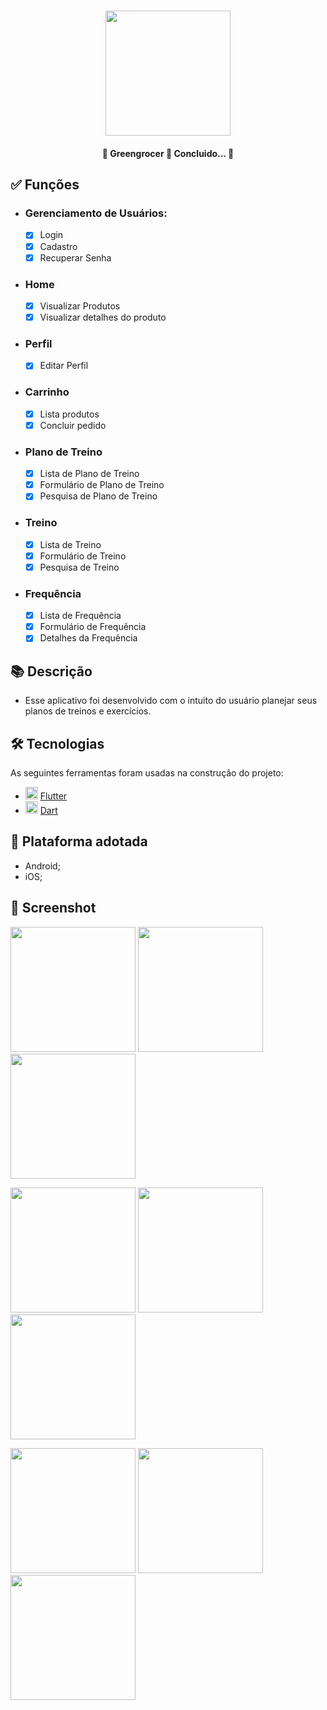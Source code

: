 <h1 align="center">
   <img src="prints/splashscreen.PNG" width="200">
</h1>

<h4 align="center"> 
	🚧 Greengrocer 🚀 Concluido...  🚧
</h4>

## ✅ Funções

- <h3>Gerenciamento de Usuários:</h3>

  - [x] Login
  - [x] Cadastro
  - [x] Recuperar Senha

- <h3>Home</h3>

  - [x] Visualizar Produtos
  - [x] Visualizar detalhes do produto

- <h3>Perfil</h3>

  - [x] Editar Perfil

- <h3>Carrinho</h3>

  - [x] Lista produtos
  - [x] Concluir pedido

- <h3>Plano de Treino</h3>

  - [x] Lista de Plano de Treino
  - [x] Formulário de Plano de Treino
  - [x] Pesquisa de Plano de Treino

- <h3>Treino</h3>

  - [x] Lista de Treino
  - [x] Formulário de Treino
  - [x] Pesquisa de Treino

- <h3>Frequência</h3>

  - [x] Lista de Frequência
  - [x] Formulário de Frequência
  - [x] Detalhes da Frequência

## 📚 Descrição

- Esse aplicativo foi desenvolvido com o intuito do usuário planejar seus planos de treinos e exercícios.

## 🛠 Tecnologias

As seguintes ferramentas foram usadas na construção do projeto:

- <img src="https://cdn.jsdelivr.net/gh/devicons/devicon/icons/flutter/flutter-original.svg" height="20" width="20"/> [Flutter](https://flutter.dev/?gclid=Cj0KCQjwkbuKBhDRARIsAALysV4sMSKWcOxrlBmdtlCcf3MAfNdH1ehbbWi6ZjjjdypPLsSvdTFiqOYaAon3EALw_wcB&gclsrc=aw.ds)
- <img src="https://cdn.jsdelivr.net/gh/devicons/devicon/icons/dart/dart-original.svg" height="20" width="20"/> [Dart](https://dart.dev/)

## 📱 Plataforma adotada

- Android;
- iOS;

## 📸 Screenshot

<p float="left">
	<img src="prints/login.png" width="200">
	<img src="prints/cadastro.png" width="200">
	<img src="prints/esqueceu_senha.png" width="200">
</p>

<p float="left">
	<img src="prints/home.png" width="200">
	<img src="prints/detalhes_produto.png" width="200">
	<img src="prints/carrinho.png" width="200">
</p>

<p float="left"> 
	<img src="prints/pix.png" width="200">
	<img src="prints/pedidos.png" width="200">
	<img src="prints/perfil.png" width="200">
</p>
